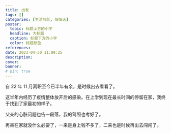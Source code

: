 ```yaml
---
title: 出发
tags: []
categories: [生活剪影, 悄悄话]
poster:
  topic: 标题上方的小字
  headline: 大标题
  caption: 标题下方的小字
  color: 标题颜色
references:
date: 2023-04-30 11:09:25
description:
cover:
banner:
# pin: true
---
```


自 22 年 11 月离职至今已半年有余，是时候出去看看了。

这半年内经历了疫情整体放开后的感染。在上学到现在最长时间的停留在家，我终于找到了家最初的样子。

父亲的心脏问题也告一段落，我的驾照也考好了。

再呆在家就没什么必要了，一来是身上钱不多了，二来也是时候再出去闯闯了。
